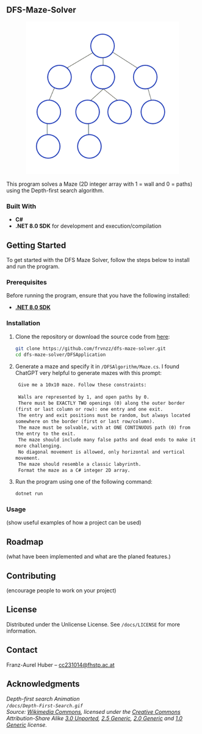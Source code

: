 ## DFS-Maze-Solver

<p align="center">
  <img width="400" src="/docs/Depth-First-Search.gif">
</p> 

This program solves a Maze (2D integer array with 1 = wall and 0 = paths) using the Depth-first search algorithm.

### Built With

- **C#**
- **.NET 8.0 SDK** for development and execution/compilation

## Getting Started

To get started with the DFS Maze Solver, follow the steps below to install and run the program.

### Prerequisites

Before running the program, ensure that you have the following installed:

- **[.NET 8.0 SDK](https://dotnet.microsoft.com/en-us/download/dotnet/8.0)**

### Installation

1. Clone the repository or download the source code from [here](https://github.com/frvnzz/dfs-maze-solver/archive/refs/heads/main.zip):

   ```bash
   git clone https://github.com/frvnzz/dfs-maze-solver.git
   cd dfs-maze-solver/DFSApplication
   ```

2. Generate a maze and specify it in `/DFSAlgorithm/Maze.cs`. I found ChatGPT very helpful to generate mazes with this prompt:

   ```
    Give me a 10x10 maze. Follow these constraints:

    Walls are represented by 1, and open paths by 0.
    There must be EXACTLY TWO openings (0) along the outer border (first or last column or row): one entry and one exit.
    The entry and exit positions must be random, but always located somewhere on the border (first or last row/column).
    The maze must be solvable, with at ONE CONTINUOUS path (0) from the entry to the exit.
    The maze should include many false paths and dead ends to make it more challenging.
    No diagonal movement is allowed, only horizontal and vertical movement.
    The maze should resemble a classic labyrinth.
    Format the maze as a C# integer 2D array.
   ```

3. Run the program using one of the following command:

    ```bash
   dotnet run
   ```

### Usage

(show useful examples of how a project can be used)

## Roadmap

(what have been implemented and what are the planed features.)

## Contributing

(encourage people to work on your project)

## License

Distributed under the Unlicense License. See `/docs/LICENSE` for more information.

## Contact

Franz-Aurel Huber – [cc231014@fhstp.ac.at](mailto:cc231014@fhstp.ac.at)

## Acknowledgments

*Depth-first search Animation  
`/docs/Depth-First-Search.gif`  
Source: [Wikimedia Commons](https://commons.wikimedia.org/wiki/File:Depth-First-Search.gif), licensed under the [Creative Commons](https://en.wikipedia.org/wiki/Creative_Commons) Attribution-Share Alike [3.0 Unported](https://creativecommons.org/licenses/by-sa/3.0/deed.en), [2.5 Generic](https://creativecommons.org/licenses/by-sa/2.5/deed.en), [2.0 Generic](https://creativecommons.org/licenses/by-sa/2.0/deed.en) and [1.0 Generic](https://creativecommons.org/licenses/by-sa/1.0/deed.en) license.*